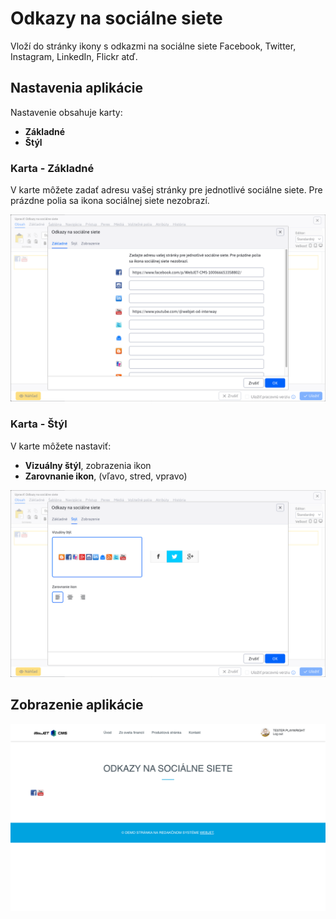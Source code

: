 # Odkazy na sociálne siete

Vloží do stránky ikony s odkazmi na sociálne siete Facebook, Twitter, Instagram, LinkedIn, Flickr atď.

## Nastavenia aplikácie

Nastavenie obsahuje karty:

- **Základné**
- **Štýl**

### Karta - Základné

V karte môžete zadať adresu vašej stránky pre jednotlivé sociálne siete. Pre prázdne polia sa ikona sociálnej siete nezobrazí.

![](editor-base.png)

### Karta - Štýl

V karte môžete nastaviť:

- **Vizuálny štýl**, zobrazenia ikon
- **Zarovnanie ikon**, (vľavo, stred, vpravo)

![](editor-style.png)

## Zobrazenie aplikácie

![](app-social_icon.png)